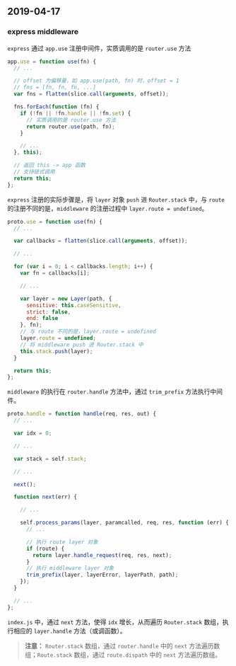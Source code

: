 ## 2019-04-17

### express middleware

`express` 通过 `app.use` 注册中间件，实质调用的是 `router.use` 方法

```javascript
app.use = function use(fn) {
  // ...

  // offset 为偏移量，如 app.use(path, fn) 时，offset = 1
  // fns = [fn, fn, fn, ...]
  var fns = flatten(slice.call(arguments, offset));

  fns.forEach(function (fn) {
    if (!fn || !fn.handle || !fn.set) {
      // 实质调用的是 router.use 方法
      return router.use(path, fn);
    }

    // ...
  }, this);

  // 返回 this -> app 函数
  // 支持链式调用
  return this;
};
```

`express` 注册的实际步骤是，将 `layer` 对象 `push` 进 `Router.stack` 中，与 `route` 的注册不同的是，`middleware` 的注册过程中 `layer.route = undefined`。

```javascript
proto.use = function use(fn) {
  // ...

  var callbacks = flatten(slice.call(arguments, offset));

  // ...

  for (var i = 0; i < callbacks.length; i++) {
    var fn = callbacks[i];

    // ...

    var layer = new Layer(path, {
      sensitive: this.caseSensitive,
      strict: false,
      end: false
    }, fn);
    // 与 route 不同的是，layer.route = undefined
    layer.route = undefined;
    // 将 middleware push 进 Router.stack 中
    this.stack.push(layer);
  }

  return this;
};
```

`middleware` 的执行在 `router.handle` 方法中，通过 `trim_prefix` 方法执行中间件。

```javascript
proto.handle = function handle(req, res, out) {
  // ...

  var idx = 0;

  // ...

  var stack = self.stack;

  // ...

  next();

  function next(err) {

    // ...

    self.process_params(layer, paramcalled, req, res, function (err) {
      // ...

      // 执行 route layer 对象
      if (route) {
        return layer.handle_request(req, res, next);
      }
      // 执行 middleware layer 对象
      trim_prefix(layer, layerError, layerPath, path);
    });
  }

  // ...
};
```

`index.js` 中，通过 `next` 方法，使得 `idx` 增长，从而遍历 `Router.stack` 数组，执行相应的 `layer.handle` 方法（或调函数）。

> **注意：** `Router.stack` 数组，通过 `router.handle` 中的 `next` 方法遍历数组；`Route.stack` 数组，通过 `route.dispath` 中的 `next` 方法遍历数组。

